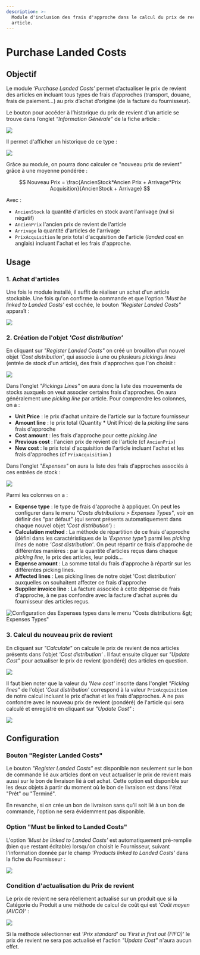 ```yaml
---
description: >-
  Module d'inclusion des frais d'approche dans le calcul du prix de revient d'un
  article.
---
```


# Purchase Landed Costs

## Objectif

Le module ‘_Purchase Landed Costs_’ permet d’actualiser le prix de revient des articles en incluant tous types de frais d’approches \(transport, douane, frais de paiement…\) au prix d’achat d’origine \(de la facture du fournisseur\).

Le bouton pour accéder à l’historique du prix de revient d'un article se trouve dans l’onglet _“Information Générale”_ de la fiche article :

![](.gitbook/assets/image%20%287%29.png)

Il permet d'afficher un historique de ce type :

![](.gitbook/assets/image%20%2812%29.png)

Grâce au module, on pourra donc calculer ce "nouveau prix de revient" grâce à une moyenne pondérée :

$$
Nouveau Prix = \frac{AncienStock*Ancien Prix + Arrivage*Prix Acquisition}{AncienStock + Arrivage}
$$

Avec :

* `AncienStock` la quantité d'articles en stock avant l'arrivage \(nul si négatif\)
* `AncienPrix` l'ancien prix de revient de l'article
* `Arrivage` la quantité d'articles de l'arrivage
* `PrixAcquisition` le prix total d'acquisition de l'article \(_landed cost_ en anglais\) incluant l'achat et les frais d'approche.

## Usage

### 1. Achat d'articles

Une fois le module installé, il suffit de réaliser un achat d'un article stockable. Une fois qu'on confirme la commande et que l'option _'Must be linked to Landed Costs'_ est cochée, le bouton _"Register Landed Costs"_ apparaît :

![](.gitbook/assets/image%20%2815%29.png)

### 2. Création de l'objet _'Cost distribution'_

En cliquant sur _"Register Landed Costs"_  on créé un brouillon d'un nouvel objet _'Cost distribution'_, qui associe à une ou plusieurs _pickings lines_ \(entrée de stock d'un article\), des frais d'approches que l'on choisit :

![](.gitbook/assets/image%20%2813%29.png)

Dans l'onglet _"Pickings Lines"_ on aura donc la liste des mouvements de stocks auxquels on veut associer certains frais d'approches. On aura généralement une _picking line_ par article. Pour comprendre les colonnes, on a :

* **Unit Price** : le prix d'achat unitaire de l'article sur la facture fournisseur
* **Amount line** : le prix total \(Quantity \* Unit Price\) de la _picking line_ sans frais d'approche
* **Cost amount** : les frais d'approche pour cette _picking line_
* **Previous cost** : l'ancien prix de revient de l'article \(cf `AncienPrix`\)
* **New cost** : le prix total d'acquisition de l'article incluant l'achat et les frais d'approches \(cf `PrixAcquisition` \)

Dans l'onglet _"Expenses"_ on aura la liste des frais d'approches associés à ces entrées de stock :

![](.gitbook/assets/image%20%2814%29.png)

Parmi les colonnes on a :

* **Expense type** : le type de frais d'approche à appliquer. On peut les configurer dans le menu _"Costs distributions &gt; Expenses Types"_, voir en définir des "par défaut" \(qui seront présents automatiquement dans chaque nouvel objet _'Cost distribution'_\) :
* **Calculation method** : La méthode de répartition de ce frais d'approche \(défini dans les caractéristiques de la _'Expense type'_\) parmi les _picking lines_ de notre _'Cost distribution'_. On peut répartir ce frais d'approche de différentes manières : par la quantité d'articles reçus dans chaque _picking line_, le prix des articles, leur poids...
* **Expense amount** : La somme total du frais d'approche à répartir sur les différentes picking lines.
* **Affected lines** : Les picking lines de notre objet 'Cost distribution' auxquelles on souhaitent affecter ce frais d'approche
* **Supplier invoice line** : La facture associée à cette dépense de frais d'approche, à ne pas confondre avec la facture d'achat auprès du fournisseur des articles reçus.

![Configuration des Expenses types dans le menu &quot;Costs distributions &amp;gt; Expenses Types&quot; ](.gitbook/assets/image.png)

### 3. Calcul du nouveau prix de revient

En cliquant sur _"Calculate"_ on calcule le prix de revient de nos articles présents dans l'objet _'Cost distribution'_ . Il faut ensuite cliquer sur _"Update Cost"_ pour actualiser le prix de revient \(pondéré\) des articles en question.

![](.gitbook/assets/image%20%286%29.png)

Il faut bien noter que la valeur du _'New cost'_ inscrite dans l'onglet _"Picking lines"_ de l'objet _'Cost distribution'_  correspond à la valeur `PrixAcquisition`  de notre calcul incluant le prix d'achat et les frais d'approches. À ne pas confondre avec le nouveau prix de revient \(pondéré\) de l'article qui sera calculé et enregistré en cliquant sur _"Update Cost"_ :

![](.gitbook/assets/image%20%2811%29.png)

## Configuration

### Bouton "Register Landed Costs"

Le bouton _"Register Landed Costs"_  est disponible non seulement sur le bon de commande lié aux articles dont on veut actualiser le prix de revient mais aussi sur le bon de livraison lié à cet achat. Cette option est disponible sur les deux objets à partir du moment où le bon de livraison est dans l'état "Prêt" ou "Terminé".

En revanche, si on crée un bon de livraison sans qu'il soit lié à un bon de commande, l'option ne sera évidemment pas disponible.

### Option "Must be linked to Landed Costs"

L'option _'Must be linked to Landed Costs'_ est automatiquement pré-remplie \(bien que restant éditable\) lorsqu'on choisit le Fournisseur, suivant l'information donnée par le champ _'Products linked to Landed Costs'_ dans la fiche du Fournisseur :

![](.gitbook/assets/image%20%289%29.png)

### Condition d'actualisation du Prix de revient

Le prix de revient ne sera réellement actualisé sur un produit que si la Catégorie du Produit a une méthode de calcul de coût qui est _'Coût moyen \(AVCO\)'_ :

![](.gitbook/assets/image%20%288%29.png)

Si la méthode sélectionner est _'Prix standard'_ ou _'First in first out \(FIFO\)'_ le prix de revient ne sera pas actualisé et l'action _"Update Cost"_ n'aura aucun effet.

